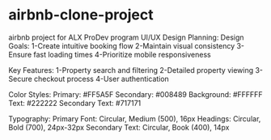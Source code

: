 # airbnb-clone-project
airbnb project for ALX ProDev program 
UI/UX Design Planning:
Design Goals:
1-Create intuitive booking flow
2-Maintain visual consistency
3-Ensure fast loading times
4-Prioritize mobile responsiveness

Key Features:
1-Property search and filtering
2-Detailed property viewing
3-Secure checkout process
4-User authentication

Color Styles:
Primary: #FF5A5F
Secondary: #008489
Background: #FFFFFF
Text: #222222
Secondary Text: #717171

Typography:
Primary Font: Circular, Medium (500), 16px
Headings: Circular, Bold (700), 24px-32px
Secondary Text: Circular, Book (400), 14px

